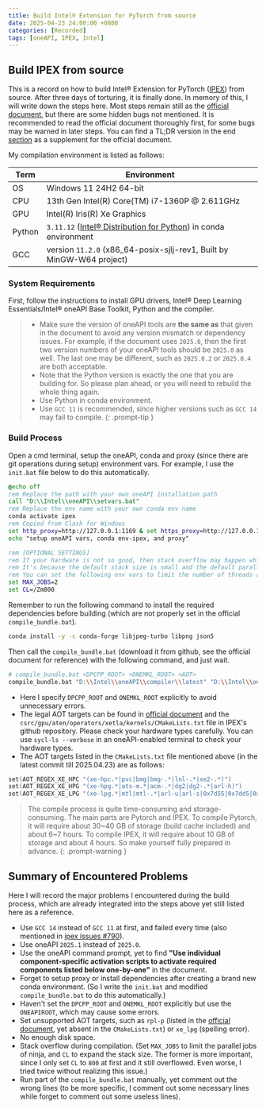 ```yaml
---
title: Build Intel® Extension for PyTorch from source
date: 2025-04-23 24:00:00 +0800
categories: [Recorded]
tags: [oneAPI, IPEX, Intel]
---
```


## Build IPEX from source

This is a record on how to build Intel® Extension for PyTorch ([IPEX][ipex]) from source. After three days of torturing, it is finally done. In memory of this, I will write down the steps here. Most steps remain still as the [official document][build_ipex], but there are some hidden bugs not mentioned. It is recommended to read the official document thoroughly first, for some bugs may be warned in later steps. You can find a TL;DR version in the end [section](#summary-of-encountered-problems) as a supplement for the official document.

[ipex]: https://intel.github.io/intel-extension-for-pytorch/xpu/2.6.10+xpu/index.html
[build_ipex]: https://pytorch-extension.intel.com/installation?platform=gpu&version=v2.6.10%2Bxpu&os=windows&package=source

My compilation environment is listed as follows:

| Term   | Environment                                                            |
| ------ | ---------------------------------------------------------------------- |
| OS     | Windows 11 24H2 64-bit                                                 |
| CPU    | 13th Gen Intel(R) Core(TM) i7-1360P @ 2.611GHz                         |
| GPU    | Intel(R) Iris(R) Xe Graphics                                           |
| Python | `3.11.12` ([Intel® Distribution for Python][idp]) in conda environment |
| GCC    | version `11.2.0` (x86_64-posix-sjlj-rev1, Built by MinGW-W64 project)  |

### System Requirements

First, follow the instructions to install GPU drivers, Intel® Deep Learning Essentials/Intel® oneAPI Base Toolkit, Python and the compiler.

> - Make sure the version of oneAPI tools are **the same as** that given in the document to avoid any version mismatch or dependency issues. For example, if the document uses `2025.0`, then the first two version numbers of your oneAPI tools should be `2025.0` as well. The last one may be different, such as `2025.0.2` or `2025.0.4` are both acceptable.
> - Note that the Python version is exactly the one that you are building for. So please plan ahead, or you will need to rebuild the whole thing again.
> - Use Python in conda environment.
> - Use `GCC 11` is recommended, since higher versions such as `GCC 14` may fail to compile.
{: .prompt-tip }

[idp]: https://www.intel.com/content/www/us/en/developer/articles/technical/get-started-with-intel-distribution-for-python.html

### Build Process

Open a cmd terminal, setup the oneAPI, conda and proxy (since there are git operations during setup) environment vars. For example, I use the `init.bat` file below to do this automatically.

```bat
@echo off
rem Replace the path with your own oneAPI installation path
call "D:\\Intel\\oneAPI\\setvars.bat"
rem Replace the env name with your own conda env name
conda activate ipex
rem Copied from Clash for Windows
set http_proxy=http://127.0.0.1:1169 & set https_proxy=http://127.0.0.1:1169
echo "setup oneAPI vars, conda env-ipex, and proxy"

rem [OPTIONAL SETTINGS]
rem If your hardware is not so good, then stack overflow may happen while compiling pytorch.
rem It's because the default stack size is small and the default parallel compiling uses too many threads.
rem You can set the following env vars to limit the number of threads and memory usage.
set MAX_JOBS=2
set CL=/Zm800
```

Remember to run the following command to install the required dependencies before building (which are not properly set in the official `compile_bundle.bat`).

```bash
conda install -y -c conda-forge libjpeg-turbo libpng json5
```

Then call the `compile_bundle.bat` (download it from github, see the official document for reference) with the following command, and just wait.

```bash
# compile_bundle.bat <DPCPP_ROOT> <ONEMKL_ROOT> <AOT>
compile_bundle.bat "D:\\Intel\\oneAPI\\compiler\\latest" "D:\\Intel\\oneAPI\\mkl\\latest" "xe-lpg,mtl-u"
```

- Here I specify `DPCPP_ROOT` and `ONEMKL_ROOT` explicitly to avoid unnecessary errors.
- The legal AOT targets can be found in [official document][aot] and the `csrc/gpu/aten/operators/xetla/kernels/CMakeLists.txt` file in IPEX's github repository. Please check your hardware types carefully. You can use `sycl-ls --verbose` in an oneAPI-enabled terminal to check your hardware types.
- The AOT targets listed in the `CMakeLists.txt` file mentioned above (in the latest commit till 2025.04.23) are as follows:

```cpp
set(AOT_REGEX_XE_HPC "(xe-hpc.*|pvc|bmg|bmg-.*|lnl-.*|xe2-.*)")
set(AOT_REGEX_XE_HPG "(xe-hpg.*|ats-m.*|acm-.*|dg2|dg2-.*|arl-h)")
set(AOT_REGEX_XE_LPG "(xe-lpg.*|mtl|mtl-.*|arl-u|arl-s|0x7d55|0x7dd5|0x7d57|0x7dd7)")
```

> The compile process is quite time-consuming and storage-consuming. The main parts are Pytorch and IPEX. To compile Pytorch, it will require about 30~40 GB of storage (build cache included) and about 6~7 hours. To compile IPEX, it will require about 10 GB of storage and about 4 hours. So make yourself fully prepared in advance.
{: .prompt-warning }

[aot]: https://www.intel.com/content/www/us/en/docs/dpcpp-cpp-compiler/developer-guide-reference/2025-0/ahead-of-time-compilation.html

## Summary of Encountered Problems

Here I will record the major problems I encountered during the build process, which are already integrated into the steps above yet still listed here as a reference.

- Use `GCC 14` instead of `GCC 11` at first, and failed every time (also mentioned in [ipex issues #790][issue_790]).
- Use oneAPI `2025.1` instead of `2025.0`.
- Use the oneAPI command prompt, yet to find **"Use individual component-specific activation scripts to activate required components listed below one-by-one"** in the document.
- Forget to setup proxy or install dependencies after creating a brand new conda environment. (So I write the `init.bat` and modified `compile_bundle.bat` to do this automatically.)
- Haven't set the `DPCPP_ROOT` and `ONEMKL_ROOT` explicitly but use the `ONEAPIROOT`, which may cause some errors.
- Set unsupported AOT targets, such as `rpl-p` (listed in the [official document][aot], yet absent in the `CMakeLists.txt`) or `xe_lpg` (spelling error).
- No enough disk space.
- Stack overflow during compilation. (Set `MAX_JOBS` to limit the parallel jobs of ninja, and `CL` to expand the stack size. The former is more important, since I only set `CL` to `800` at first and it still overflowed. Even worse, I tried twice without realizing this issue.)
- Run part of the `compile_bundle.bat` manually, yet comment out the wrong lines (to be more specific, I comment out some necessary lines while forget to comment out some useless lines).

[issue_790]: https://github.com/intel/intel-extension-for-pytorch/issues/790
